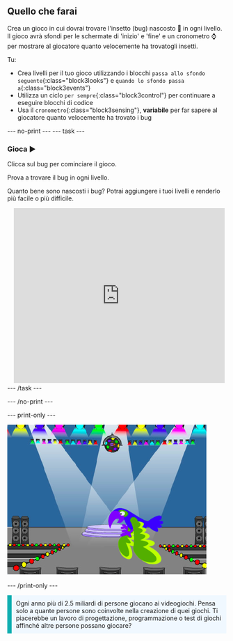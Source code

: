 ## Quello che farai

Crea un gioco in cui dovrai trovare l'insetto (bug) nascosto 🐞 in ogni livello. Il gioco avrà sfondi per le schermate di 'inizio' e 'fine' e un cronometro ⌚ per mostrare al giocatore quanto velocemente ha trovatogli insetti.

Tu:
+ Crea livelli per il tuo gioco utilizzando i blocchi `passa allo sfondo seguente`{:class="block3looks"} e `quando lo sfondo passa a`{:class="block3events"}
+ Utilizza un ciclo `per sempre`{:class="block3control"} per continuare a eseguire blocchi di codice
+ Usa il `cronometro`{:class="block3sensing"}, **variabile** per far sapere al giocatore quanto velocemente ha trovato i bug

--- no-print --- --- task ---
### Gioca ▶️
<div style="display: flex; flex-wrap: wrap">
<div style="flex-basis: 200px; flex-grow: 1">  
Clicca sul bug per cominciare il gioco.

Prova a trovare il bug in ogni livello.

Quanto bene sono nascosti i bug? Potrai aggiungere i tuoi livelli e renderlo più facile o più difficile.

</div>
<div class="scratch-preview" style="margin-left: 15px;">
  <iframe allowtransparency="true" width="485" height="402" src="https://scratch.mit.edu/projects/embed/486719939/?autostart=false" frameborder="0"></iframe>
</div>
</div>
--- /task ---

--- /no-print ---

--- print-only ---

![Il progetto completo.](images/showcase_static.png)

--- /print-only ---

<p style="border-left: solid; border-width:10px; border-color: #0faeb0; background-color: aliceblue; padding: 10px;">
Ogni anno più di 2.5 miliardi di persone giocano ai videogiochi. Pensa solo a quante persone sono coinvolte nella creazione di quei giochi. Ti piacerebbe un lavoro di progettazione, programmazione o test di giochi affinché altre persone possano giocare? 
</p>
